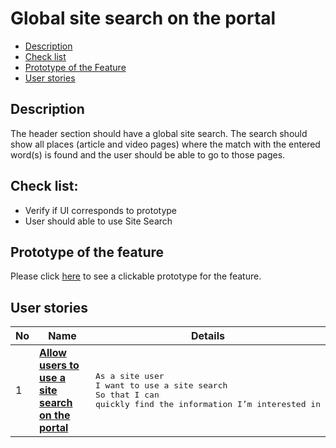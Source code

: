 # Global site search on the portal

- [Description](#description)
- [Check list](#check-list)
- [Prototype of the Feature](#prototype-of-the-feature)
- [User stories](#user-stories)

## Description

The header section should have a global site search. The search should show all places (article and video pages) where the match with the entered word(s) is found and the user should be able to go to those pages.

## Check list:

  - Verify if UI corresponds to prototype
  - User should able to use Site Search

## Prototype of the feature

  Please click [here](https://www.figma.com/file/ZoxzwUAIg07UEnbYO0lljl/Global-Site-Search?node-id=0%3A1) to see a clickable prototype for the feature.

## User stories

No           |      Name     |   Details
------------ | ------------- | -------------
1 |[**Allow users to use a site search on the portal**](/products/sport_news_portal/web_application_features/global_site_search/user_stories/site_search)|<pre>As a site user<br>I want to use a site search<br>So that I can quickly find the information I’m interested in</pre>
